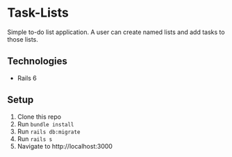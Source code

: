 # Task-Lists
Simple to-do list application. A user can create named lists and add tasks to those lists.

## Technologies
* Rails 6

## Setup
1. Clone this repo
2. Run `bundle install`
3. Run `rails db:migrate`
4. Run `rails s`
5. Navigate to http://localhost:3000